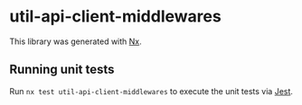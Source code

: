 # util-api-client-middlewares

This library was generated with [Nx](https://nx.dev).

## Running unit tests

Run `nx test util-api-client-middlewares` to execute the unit tests via [Jest](https://jestjs.io).
